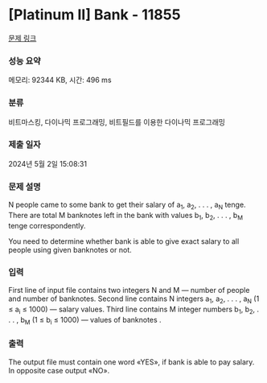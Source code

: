 # [Platinum II] Bank - 11855 

[문제 링크](https://www.acmicpc.net/problem/11855) 

### 성능 요약

메모리: 92344 KB, 시간: 496 ms

### 분류

비트마스킹, 다이나믹 프로그래밍, 비트필드를 이용한 다이나믹 프로그래밍

### 제출 일자

2024년 5월 2일 15:08:31

### 문제 설명

<p>N people came to some bank to get their salary of a<sub>1</sub>, a<sub>2</sub>, . . . , a<sub>N</sub> tenge. There are total M banknotes left in the bank with values b<sub>1</sub>, b<sub>2</sub>, . . . , b<sub>M</sub> tenge correspondently.</p>

<p>You need to determine whether bank is able to give exact salary to all people using given banknotes or not.</p>

### 입력 

 <p>First line of input file contains two integers N and M — number of people and number of banknotes. Second line contains N integers a<sub>1</sub>, a<sub>2</sub>, . . . , a<sub>N</sub> (1 ≤ a<sub>i</sub> ≤ 1000) — salary values. Third line contains M integer numbers b<sub>1</sub>, b<sub>2</sub>, . . . , b<sub>M</sub> (1 ≤ b<sub>i</sub> ≤ 1000) — values of banknotes .</p>

### 출력 

 <p>The output file must contain one word «YES», if bank is able to pay salary. In opposite case output «NO».</p>

